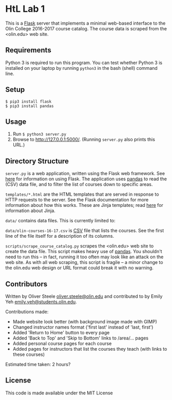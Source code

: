 # HtL Lab 1

This is a [Flask](http://flask.pocoo.org) server that implements a minimal web-based interface to the Olin College
2016-2017 course catalog. The course data is scraped from the <olin.edu> web site.


## Requirements

Python 3 is required to run this program.
You can test whether Python 3 is installed on your laptop by running `python3` in the bash (shell) command line.


## Setup

```
$ pip3 install flask
$ pip3 install pandas
```


## Usage

1. Run `$ python3 server.py`
2. Browse to <http://127.0.0.1:5000/>. (Running `server.py` also prints this URL.)


## Directory Structure

`server.py` is a web application, written using the Flask web framework.
See [here](http://flask.pocoo.org) for information on using Flask.
The application uses [pandas](http://pandas.pydata.org) to read the (CSV) data file,
and to filter the list of courses down to specific areas.

`templates/*.html` are the HTML templates that are served in response to HTTP requests to the server.
See the Flask documentation for more information about how this works.
These are Jinja templates; read [here](http://jinja.pocoo.org) for information about Jinja.

`data/` contains data files. This is currently limited to:

`data/olin-courses-16-17.csv` is [CSV](https://en.wikipedia.org/wiki/Comma-separated_values) file that lists the courses.
See the first line of the file itself for a description of its columns.

`scripts/scrape_course_catalog.py` scrapes the <olin.edu> web site to create the data file.
This script makes heavy use of [pandas](http://pandas.pydata.org).
You shouldn't need to run this – in fact, running it too often may look like an attack on the web site.
As with all web scraping, this script is fragile – a minor change to the olin.edu web design or URL format
could break it with no warning.


## Contributors

Written by Oliver Steele <oliver.steele@olin.edu> and contributed to by Emily Yeh <emily.yeh@students.olin.edu>.

Contributions made:
- Made website look better (with background image made with GIMP)
- Changed instructor names format ('first last' instead of 'last, first')
- Added 'Return to Home' button to every page
- Added 'Back to Top' and 'Skip to Bottom' links to /area/... pages
- Added personal course pages for each course
- Added pages for instructors that list the courses they teach (with links to these courses)

Estimated time taken: 2 hours?



## License

This code is made available under the MIT License
